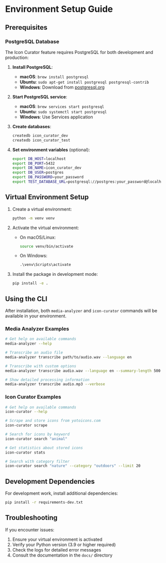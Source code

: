 # Environment Setup Guide

## Prerequisites

### PostgreSQL Database
The Icon Curator feature requires PostgreSQL for both development and production:

1. **Install PostgreSQL**:
   - **macOS**: `brew install postgresql`
   - **Ubuntu**: `sudo apt-get install postgresql postgresql-contrib`
   - **Windows**: Download from [postgresql.org](https://www.postgresql.org/download/windows/)

2. **Start PostgreSQL service**:
   - **macOS**: `brew services start postgresql`
   - **Ubuntu**: `sudo systemctl start postgresql`
   - **Windows**: Use Services application

3. **Create databases**:
   ```bash
   createdb icon_curator_dev
   createdb icon_curator_test
   ```

4. **Set environment variables** (optional):
   ```bash
   export DB_HOST=localhost
   export DB_PORT=5432
   export DB_NAME=icon_curator_dev
   export DB_USER=postgres
   export DB_PASSWORD=your_password
   export TEST_DATABASE_URL=postgresql://postgres:your_password@localhost:5432/icon_curator_test
   ```

## Virtual Environment Setup

1. Create a virtual environment:
   ```bash
   python -m venv venv
   ```

2. Activate the virtual environment:
   - On macOS/Linux:
     ```bash
     source venv/bin/activate
     ```
   - On Windows:
     ```cmd
     .\venv\Scripts\activate
     ```

3. Install the package in development mode:
   ```bash
   pip install -e .
   ```

## Using the CLI

After installation, both `media-analyzer` and `icon-curator` commands will be available in your environment.

### Media Analyzer Examples
```bash
# Get help on available commands
media-analyzer --help

# Transcribe an audio file
media-analyzer transcribe path/to/audio.wav --language en

# Transcribe with custom options
media-analyzer transcribe audio.wav --language en --summary-length 500 --output results.txt

# Show detailed processing information
media-analyzer transcribe audio.mp3 --verbose
```

### Icon Curator Examples
```bash
# Get help on available commands
icon-curator --help

# Scrape and store icons from yotoicons.com
icon-curator scrape

# Search for icons by keyword
icon-curator search "animal"

# Get statistics about stored icons
icon-curator stats

# Search with category filter
icon-curator search "nature" --category "outdoors" --limit 20
```

## Development Dependencies

For development work, install additional dependencies:
```bash
pip install -r requirements-dev.txt
```

## Troubleshooting

If you encounter issues:
1. Ensure your virtual environment is activated
2. Verify your Python version (3.9 or higher required)
3. Check the logs for detailed error messages
4. Consult the documentation in the `docs/` directory
